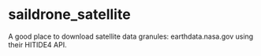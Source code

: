 # saildrone_satellite


A good place to download satellite data granules: 
earthdata.nasa.gov 
using their HITIDE4 API.